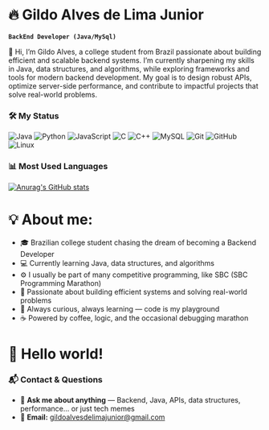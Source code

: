 # 🔥 Gildo Alves de Lima Junior

**`BackEnd Developer (Java/MySql)`** 

👋 Hi, I’m Gildo Alves, a college student from Brazil passionate about building efficient and scalable backend systems. I’m currently sharpening my skills in Java, data structures, and algorithms, while exploring frameworks and tools for modern backend development. My goal is to design robust APIs, optimize server-side performance, and contribute to impactful projects that solve real-world problems.

### 🛠️ My Status
![Java](https://img.shields.io/badge/-Java-007396?style=for-the-badge&logo=openjdk&logoColor=white) ![Python](https://img.shields.io/badge/-Python-3776AB?style=for-the-badge&logo=python&logoColor=white) ![JavaScript](https://img.shields.io/badge/-JavaScript-F7DF1E?style=for-the-badge&logo=javascript&logoColor=black) ![C](https://img.shields.io/badge/-C-A8B9CC?style=for-the-badge&logo=c&logoColor=black) ![C++](https://img.shields.io/badge/-C++-00599C?style=for-the-badge&logo=cplusplus&logoColor=white) ![MySQL](https://img.shields.io/badge/-MySQL-4479A1?style=for-the-badge&logo=mysql&logoColor=white)
![Git](https://img.shields.io/badge/-Git-F05032?style=for-the-badge&logo=git&logoColor=white) ![GitHub](https://img.shields.io/badge/-GitHub-181717?style=for-the-badge&logo=github&logoColor=white) ![Linux](https://img.shields.io/badge/-Linux-FCC624?style=for-the-badge&logo=linux&logoColor=black)


### 📊 Most Used Languages
[![Anurag's GitHub stats](https://github-readme-stats.vercel.app/api?username=gildoalvesdelimajunior)](https://github.com/anuraghazra/github-readme-stats)


# 💡 About me: 

- 🎓 Brazilian college student chasing the dream of becoming a Backend Developer
- 💻 Currently learning Java, data structures, and algorithms
- ⚙️ I usually be part of many competitive programming, like SBC (SBC Programming Marathon)
- 🚀 Passionate about building efficient systems and solving real-world problems
- 🌱 Always curious, always learning — code is my playground
- ☕ Powered by coffee, logic, and the occasional debugging marathon


# 👋 Hello world!

### 📬 Contact & Questions  
- 💬 **Ask me about anything** — Backend, Java, APIs, data structures, performance... or just tech memes  
- 📧 **Email:** [gildoalvesdelimajunior@gmail.com](gildoalvesdelimajunior@gmail.com)
